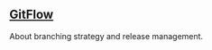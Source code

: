 ## [GitFlow](https://nvie.com/posts/a-successful-git-branching-model/)

About branching strategy and release management.  
